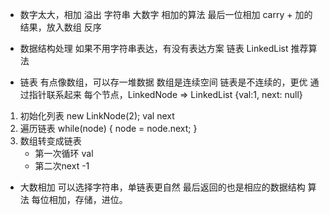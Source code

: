 - 数字太大，相加
  溢出
  字符串 大数字
  相加的算法
  最后一位相加
  carry + 加的结果，放入数组
  反序

- 数据结构处理
  如果不用字符串表达，有没有表达方案
  链表 LinkedList
  推荐算法

- 链表
  有点像数组，可以存一堆数据
  数组是连续空间
  链表是不连续的，更优 通过指针联系起来
  每个节点，LinkedNode => LinkedList
  {val:1, next: null}

 1. 初始化列表 new LinkNode(2);
    val   next
 2. 遍历链表
    while(node) {
        node = node.next;
    } 
 3. 数组转变成链表
    - 第一次循环 val
    - 第二次next -1

- 大数相加 可以选择字符串，单链表更自然
  最后返回的也是相应的数据结构
  算法 每位相加，存储，进位。